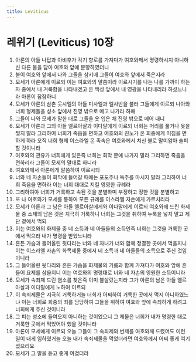 ```yaml
---
title: Leviticus
---
```


# 레위기 (Leviticus) 10장
1. 아론의 아들 나답과 아비후가 각기 향로를 가져다가 여호와께서 명령하시지 아니하신 다른 불을 담아 여호와 앞에 분향하였더니
1. 불이 여호와 앞에서 나와 그들을 삼키매 그들이 여호와 앞에서 죽은지라
1. 모세가 아론에게 이르되 이는 여호와의 말씀이라 이르시기를 나는 나를 가까이 하는 자 중에서 내 거룩함을 나타내겠고 온 백성 앞에서 내 영광을 나타내리라 하셨느니라 아론이 잠잠하니
1. 모세가 아론의 삼촌 웃시엘의 아들 미사엘과 엘사반을 불러 그들에게 이르되 나아와 너희 형제들을 성소 앞에서 진영 밖으로 메고 나가라 하매
1. 그들이 나와 모세가 말한 대로 그들을 옷 입은 채 진영 밖으로 메어 내니
1. 모세가 아론과 그의 아들 엘르아살과 이다말에게 이르되 너희는 머리를 풀거나 옷을 찢지 말라 그리하여 너희가 죽음을 면하고 여호와의 진노가 온 회중에게 미침을 면하게 하라 오직 너희 형제 이스라엘 온 족속은 여호와께서 치신 불로 말미암아 슬퍼할 것이니라
1. 여호와의 관유가 너희에게 있은즉 너희는 회막 문에 나가지 말라 그리하면 죽음을 면하리라 그들이 모세의 말대로 하니라
1. 여호와께서 아론에게 말씀하여 이르시되
1. 너와 네 자손들이 회막에 들어갈 때에는 포도주나 독주를 마시지 말라 그리하여 너희 죽음을 면하라 이는 너희 대대로 지킬 영영한 규례라
1. 그리하여야 너희가 거룩하고 속된 것을 분별하며 부정하고 정한 것을 분별하고
1. 또 나 여호와가 모세를 통하여 모든 규례를 이스라엘 자손에게 가르치리라
1. 모세가 아론과 그 남은 아들 엘르아살에게와 이다말에게 이르되 여호와께 드린 화제물 중 소제의 남은 것은 지극히 거룩하니 너희는 그것을 취하여 누룩을 넣지 말고 제단 곁에서 먹되
1. 이는 여호와의 화제물 중 네 소득과 네 아들들의 소득인즉 너희는 그것을 거룩한 곳에서 먹으라 내가 명령을 받았느니라
1. 흔든 가슴과 들어올린 뒷다리는 너와 네 자녀가 너와 함께 정결한 곳에서 먹을지니 이는 이스라엘 자손의 화목제물 중에서 네 소득과 네 아들들의 소득으로 주신 것임이니라
1. 그 들어올린 뒷다리와 흔든 가슴을 화제물의 기름과 함께 가져다가 여호와 앞에 흔들어 요제를 삼을지니 이는 여호와의 명령대로 너와 네 자손의 영원한 소득이니라
1. 모세가 속죄제 드린 염소를 찾은즉 이미 불살랐는지라 그가 아론의 남은 아들 엘르아살과 이다말에게 노하여 이르되
1. 이 속죄제물은 지극히 거룩하거늘 너희가 어찌하여 거룩한 곳에서 먹지 아니하였느냐 이는 너희로 회중의 죄를 담당하여 그들을 위하여 여호와 앞에 속죄하게 하려고 너희에게 주신 것이니라
1. 그 피는 성소에 들여오지 아니하는 것이었으니 그 제물은 너희가 내가 명령한 대로 거룩한 곳에서 먹었어야 했을 것이니라
1. 아론이 모세에게 이르되 오늘 그들이 그 속죄제와 번제를 여호와께 드렸어도 이런 일이 내게 임하였거늘 오늘 내가 속죄제물을 먹었더라면 여호와께서 어찌 좋게 여기셨으리요
1. 모세가 그 말을 듣고 좋게 여겼더라